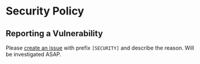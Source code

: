 # Security Policy

## Reporting a Vulnerability

Please [create an issue](https://github.com/Siemienik/xlsx-import/issues/new) with prefix `[SECURITY]` and describe the reason. Will be investigated ASAP.
